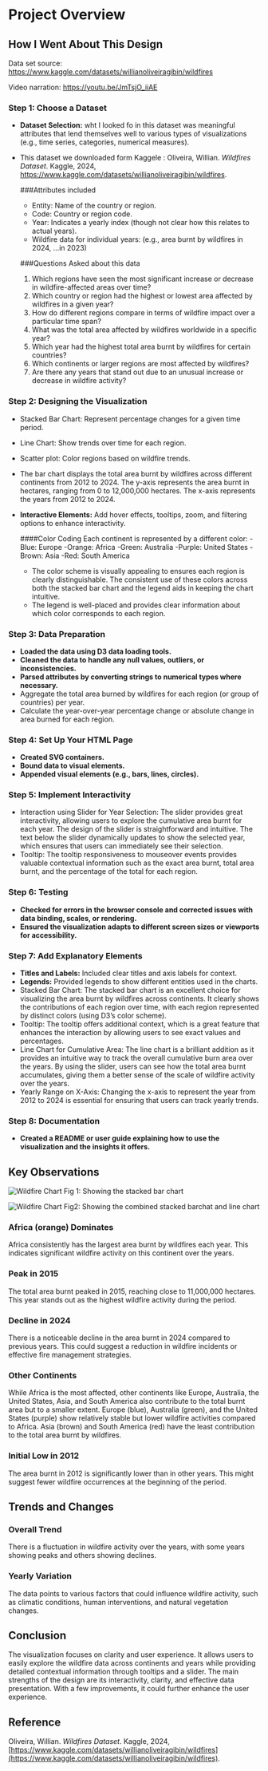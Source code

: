# Project Overview

## How I Went About This Design

Data set source: https://www.kaggle.com/datasets/willianoliveiragibin/wildfires

Video narration: https://youtu.be/JmTsjO_iiAE

### Step 1: Choose a Dataset
- **Dataset Selection:** wht I looked fo in this dataset was meaningful attributes that lend themselves well to various types of visualizations (e.g., time series, categories, numerical measures).
- This dataset we downloaded form Kaggele : Oliveira, Willian. *Wildfires Dataset*. Kaggle, 2024, https://www.kaggle.com/datasets/willianoliveiragibin/wildfires.

  ###Attributes included
  - Entity: Name of the country or region.
  - Code: Country or region code.
  - Year: Indicates a yearly index (though not clear how this relates to actual years).
  - Wildfire data for individual years: (e.g., area burnt by wildfires in 2024, ...in 2023)

  ###Questions Asked about this data
   1. Which regions have seen the most significant increase or decrease in wildfire-affected areas over time?
   2. Which country or region had the highest or lowest area affected by wildfires in a given year?
   3. How do different regions compare in terms of wildfire impact over a particular time span?
   4. What was the total area affected by wildfires worldwide in a specific year?
   5. Which year had the highest total area burnt by wildfires for certain countries?
   6. Which continents or larger regions are most affected by wildfires?
   7. Are there any years that stand out due to an unusual increase or decrease in wildfire activity?


### Step 2: Designing the  Visualization
- Stacked Bar Chart: Represent percentage changes for a given time period.
- Line Chart: Show trends over time for each region.
- Scatter plot: Color regions based on wildfire trends.
- The bar chart displays the total area burnt by wildfires across different continents from 2012 to 2024. The y-axis represents the area burnt in hectares, ranging from 0 to 12,000,000 hectares. The x-axis represents the years from 2012 to 2024.
- **Interactive Elements:** Add hover effects, tooltips, zoom, and filtering options to enhance interactivity.

  ####Color Coding
  Each continent is represented by a different color:
  -Blue: Europe
  -Orange: Africa
  -Green: Australia
  -Purple: United States
  -Brown: Asia
  -Red: South America

  
  - The color scheme is visually appealing to ensures each region is clearly distinguishable. The consistent use of these colors across both the stacked bar chart and the legend aids in keeping the chart intuitive.
  - The legend is well-placed and provides clear information about which color corresponds to each region.
  
### Step 3: Data Preparation
- **Loaded the data using D3 data loading tools.**
- **Cleaned the data to handle any null values, outliers, or inconsistencies.**
- **Parsed attributes by converting strings to numerical types where necessary.**
- Aggregate the total area burned by wildfires for each region (or group of countries) per year.
- Calculate the year-over-year percentage change or absolute change in area burned for each region.

### Step 4: Set Up Your HTML Page
- **Created SVG containers.**
- **Bound data to visual elements.**
- **Appended visual elements (e.g., bars, lines, circles).**

### Step 5: Implement Interactivity
- Interaction using Slider for Year Selection: The slider provides great interactivity, allowing users to explore the cumulative area burnt for each year. The design of the slider is straightforward and intuitive. The text below the slider dynamically updates to show the selected year, which ensures that users can immediately see their selection.
- Tooltip: The tooltip responsiveness to mouseover events provides valuable contextual information such as the exact area burnt, total area burnt, and the percentage of the total for each region.


### Step 6: Testing
- **Checked for errors in the browser console and corrected issues with data binding, scales, or rendering.**
- **Ensured the visualization adapts to different screen sizes or viewports for accessibility.**

### Step 7: Add Explanatory Elements
- **Titles and Labels:** Included clear titles and axis labels for context.
- **Legends:** Provided legends to show different entities used in the charts.
- Stacked Bar Chart: The stacked bar chart is an excellent choice for visualizing the area burnt by wildfires across continents. It clearly shows the contributions of each region over time, with each region represented by distinct colors (using D3’s color scheme).
- Tooltip: The tooltip offers additional context, which is a great feature that enhances the interaction by allowing users to see exact values and percentages.
- Line Chart for Cumulative Area: The line chart is a brilliant addition as it provides an intuitive way to track the overall cumulative burn area over the years. By using the slider, users can see how the total area burnt accumulates, giving them a better sense of the scale of wildfire activity over the years.
- Yearly Range on X-Axis: Changing the x-axis to represent the year from 2012 to 2024 is essential for ensuring that users can track yearly trends.

### Step 8: Documentation
- **Created a README or user guide explaining how to use the visualization and the insights it offers.**

## Key Observations
![Wildfire Chart](./wildfire-chart.png)
Fig 1: Showing the stacked bar chart

![Wildfire Chart](./Wildfire-line_Chart.png)
Fig2: Showing the combined stacked barchat and line chart

### Africa (orange) Dominates
Africa consistently has the largest area burnt by wildfires each year. This indicates significant wildfire activity on this continent over the years.

### Peak in 2015
The total area burnt peaked in 2015, reaching close to 11,000,000 hectares. This year stands out as the highest wildfire activity during the period.

### Decline in 2024
There is a noticeable decline in the area burnt in 2024 compared to previous years. This could suggest a reduction in wildfire incidents or effective fire management strategies.

### Other Continents
While Africa is the most affected, other continents like Europe, Australia, the United States, Asia, and South America also contribute to the total burnt area but to a smaller extent. Europe (blue), Australia (green), and the United States (purple) show relatively stable but lower wildfire activities compared to Africa. Asia (brown) and South America (red) have the least contribution to the total area burnt by wildfires.

### Initial Low in 2012
The area burnt in 2012 is significantly lower than in other years. This might suggest fewer wildfire occurrences at the beginning of the period.

## Trends and Changes

### Overall Trend
There is a fluctuation in wildfire activity over the years, with some years showing peaks and others showing declines.

### Yearly Variation
The data points to various factors that could influence wildfire activity, such as climatic conditions, human interventions, and natural vegetation changes.

## Conclusion
The visualization focuses on clarity and user experience. It allows users to easily explore the wildfire data across continents and years while providing detailed contextual information through tooltips and a slider. The main strengths of the design are its interactivity, clarity, and effective data presentation. With a few improvements, it could further enhance the user experience.

## Reference
Oliveira, Willian. *Wildfires Dataset*. Kaggle, 2024, [https://www.kaggle.com/datasets/willianoliveiragibin/wildfires](https://www.kaggle.com/datasets/willianoliveiragibin/wildfires).

